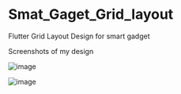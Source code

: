 # Smat_Gaget_Grid_layout
Flutter Grid Layout Design for smart gadget

Screenshots of my design

![image](https://user-images.githubusercontent.com/79392749/171999267-75e18f4f-8036-427c-9ea6-d2725fe18b0f.png)


![image](https://user-images.githubusercontent.com/79392749/171999235-29373921-f6f0-4848-82b2-d789713f582b.png)
